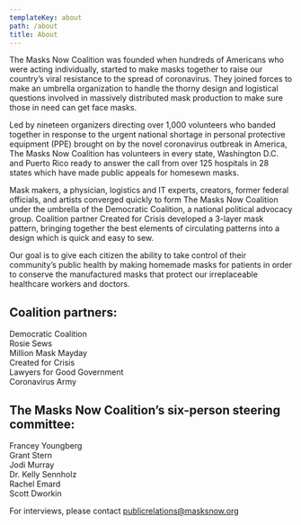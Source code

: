 ```yaml
---
templateKey: about
path: /about
title: About
---
```

The Masks Now Coalition was founded when hundreds of Americans who were acting individually, started to make masks together to raise our country’s viral resistance to the spread of coronavirus. They joined forces to make an umbrella organization to handle the thorny design and logistical questions involved in massively distributed mask production to make sure those in need can get face masks.

Led by nineteen organizers directing over 1,000 volunteers who banded together in response to the urgent national shortage in personal protective equipment (PPE) brought on by the novel coronavirus outbreak in America, The Masks Now Coalition has volunteers in every state, Washington D.C. and Puerto Rico ready to answer the call from over 125 hospitals in 28 states which have made public appeals for homesewn masks. 

Mask makers, a physician, logistics and IT experts, creators, former federal officials, and artists converged quickly to form The Masks Now Coalition under the umbrella of the Democratic Coalition, a national political advocacy group. Coalition partner Created for Crisis developed a 3-layer mask pattern, bringing together the best elements of circulating patterns into a design which is quick and easy to sew.

Our goal is to give each citizen the ability to take control of their community’s public health by making homemade masks for patients in order to conserve the manufactured masks that protect our irreplaceable healthcare workers and doctors. 

## Coalition partners: 

Democratic Coalition  
Rosie Sews  
Million Mask Mayday  
Created for Crisis  
Lawyers for Good Government  
Coronavirus Army

## The Masks Now Coalition’s six-person steering committee:

Francey Youngberg  
Grant Stern  
Jodi Murray  
Dr. Kelly Sennholz  
Rachel Emard  
Scott Dworkin

For interviews, please contact [publicrelations@masksnow.org](mailto:publicrelations@masksnow.org)
